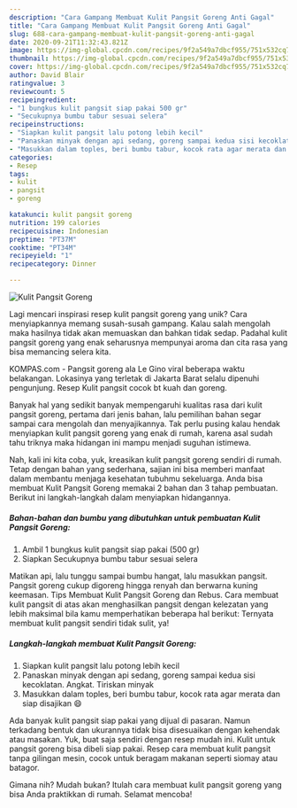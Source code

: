 ```yaml
---
description: "Cara Gampang Membuat Kulit Pangsit Goreng Anti Gagal"
title: "Cara Gampang Membuat Kulit Pangsit Goreng Anti Gagal"
slug: 688-cara-gampang-membuat-kulit-pangsit-goreng-anti-gagal
date: 2020-09-21T11:32:43.821Z
image: https://img-global.cpcdn.com/recipes/9f2a549a7dbcf955/751x532cq70/kulit-pangsit-goreng-foto-resep-utama.jpg
thumbnail: https://img-global.cpcdn.com/recipes/9f2a549a7dbcf955/751x532cq70/kulit-pangsit-goreng-foto-resep-utama.jpg
cover: https://img-global.cpcdn.com/recipes/9f2a549a7dbcf955/751x532cq70/kulit-pangsit-goreng-foto-resep-utama.jpg
author: David Blair
ratingvalue: 3
reviewcount: 5
recipeingredient:
- "1 bungkus kulit pangsit siap pakai 500 gr"
- "Secukupnya bumbu tabur sesuai selera"
recipeinstructions:
- "Siapkan kulit pangsit lalu potong lebih kecil"
- "Panaskan minyak dengan api sedang, goreng sampai kedua sisi kecoklatan. Angkat. Tiriskan minyak"
- "Masukkan dalam toples, beri bumbu tabur, kocok rata agar merata dan siap disajikan 😄"
categories:
- Resep
tags:
- kulit
- pangsit
- goreng

katakunci: kulit pangsit goreng 
nutrition: 199 calories
recipecuisine: Indonesian
preptime: "PT37M"
cooktime: "PT34M"
recipeyield: "1"
recipecategory: Dinner

---
```



![Kulit Pangsit Goreng](https://img-global.cpcdn.com/recipes/9f2a549a7dbcf955/751x532cq70/kulit-pangsit-goreng-foto-resep-utama.jpg)

Lagi mencari inspirasi resep kulit pangsit goreng yang unik? Cara menyiapkannya memang susah-susah gampang. Kalau salah mengolah maka hasilnya tidak akan memuaskan dan bahkan tidak sedap. Padahal kulit pangsit goreng yang enak seharusnya mempunyai aroma dan cita rasa yang bisa memancing selera kita.

KOMPAS.com - Pangsit goreng ala Le Gino viral beberapa waktu belakangan. Lokasinya yang terletak di Jakarta Barat selalu dipenuhi pengunjung. Resep Kulit pangsit cocok bt kuah dan goreng.

Banyak hal yang sedikit banyak mempengaruhi kualitas rasa dari kulit pangsit goreng, pertama dari jenis bahan, lalu pemilihan bahan segar sampai cara mengolah dan menyajikannya. Tak perlu pusing kalau hendak menyiapkan kulit pangsit goreng yang enak di rumah, karena asal sudah tahu triknya maka hidangan ini mampu menjadi suguhan istimewa.


Nah, kali ini kita coba, yuk, kreasikan kulit pangsit goreng sendiri di rumah. Tetap dengan bahan yang sederhana, sajian ini bisa memberi manfaat dalam membantu menjaga kesehatan tubuhmu sekeluarga. Anda bisa membuat Kulit Pangsit Goreng memakai 2 bahan dan 3 tahap pembuatan. Berikut ini langkah-langkah dalam menyiapkan hidangannya.

<!--inarticleads1-->

##### Bahan-bahan dan bumbu yang dibutuhkan untuk pembuatan Kulit Pangsit Goreng:

1. Ambil 1 bungkus kulit pangsit siap pakai (500 gr)
1. Siapkan Secukupnya bumbu tabur sesuai selera


Matikan api, lalu tunggu sampai bumbu hangat, lalu masukkan pangsit. Pangsit goreng cukup digoreng hingga renyah dan berwarna kuning keemasan. Tips Membuat Kulit Pangsit Goreng dan Rebus. Cara membuat kulit pangsit di atas akan menghasilkan pangsit dengan kelezatan yang lebih maksimal bila kamu memperhatikan beberapa hal berikut: Ternyata membuat kulit pangsit sendiri tidak sulit, ya! 

<!--inarticleads2-->

##### Langkah-langkah membuat Kulit Pangsit Goreng:

1. Siapkan kulit pangsit lalu potong lebih kecil
1. Panaskan minyak dengan api sedang, goreng sampai kedua sisi kecoklatan. Angkat. Tiriskan minyak
1. Masukkan dalam toples, beri bumbu tabur, kocok rata agar merata dan siap disajikan 😄


Ada banyak kulit pangsit siap pakai yang dijual di pasaran. Namun terkadang bentuk dan ukurannya tidak bisa disesuaikan dengan kehendak atau masakan. Yuk, buat saja sendiri dengan resep mudah ini. Kulit untuk pangsit goreng bisa dibeli siap pakai. Resep cara membuat kulit pangsit tanpa gilingan mesin, cocok untuk beragam makanan seperti siomay atau batagor. 

Gimana nih? Mudah bukan? Itulah cara membuat kulit pangsit goreng yang bisa Anda praktikkan di rumah. Selamat mencoba!
